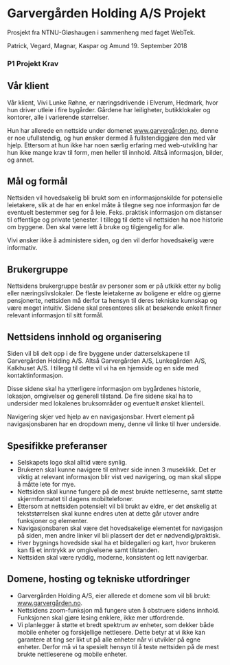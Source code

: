 # Garvergården Holding A/S Projekt

Prosjekt fra NTNU-Gløshaugen i sammenheng med faget WebTek.

Patrick, Vegard, Magnar, Kaspar og Amund
19. September 2018

### P1 Projekt Krav

## Vår klient
Vår klient, Vivi Lunke Røhne, er næringsdrivende i Elverum, Hedmark,
hvor hun driver utleie i fire bygårder. Gårdene har leiligheter,
butikklokaler og kontorer, alle i varierende størrelser.

Hun har allerede en nettside under domenet
<a href="www.garvergården.no">www.garvergården.no</a>, denne er noe
ufullstendig, og hun ønsker dermed å fullstendiggjøre den med vår
hjelp. Ettersom at hun ikke har noen særlig erfaring med
web-utvikling har hun ikke mange krav til form, men heller til
innhold. Altså informasjon, bilder, og annet.


## Mål og formål
Nettsiden vil hovedsakelig bli brukt som en informasjonskilde for
potensielle leietakere, slik at de har en enkel måte å tilegne seg
noe informasjon før de eventuelt bestemmer seg for å leie. Feks.
praktisk informasjon om distanser til offentlige og private
tjenester. I tillegg til dette vil nettsiden ha noe historie om
byggene. Den skal være lett å bruke og tilgjengelig for alle.

Vivi ønsker ikke å administere siden, og den vil derfor
hovedsakelig være informativ.


## Brukergruppe
Nettsidens brukergruppe består av personer som er på utkikk etter ny
bolig eller næringslivslokaler. De fleste leietakerne av boligene er
eldre og gjerne pensjonerte, nettsiden må derfor ta hensyn til
deres tekniske kunnskap og være meget intuitiv. Sidene skal
presenteres slik at besøkende enkelt finner relevant informasjon
til sitt formål.


## Nettsidens innhold og organisering
Siden vil bli delt opp i de fire byggene under datterselskapene til
Garvergården Holding A/S. Altså Garvergården A/S, Lunkegården A/S,
Kalkhuset A/S. I tillegg til dette vil vi ha en hjemside og en side
med kontaktinformasjon.

Disse sidene skal ha ytterligere informasjon om bygårdenes historie,
lokasjon, omgivelser og generell tilstand. De fire sidene skal ha
to undersider med lokalenes bruksområder og eventuelt ønsket
klientell.

Navigering skjer ved hjelp av en navigasjonsbar. Hvert element på
navigasjonsbaren har en dropdown meny, denne vil linke til hver
underside.


## Spesifikke preferanser
* Selskapets logo skal alltid være synlig.
* Brukeren skal kunne navigere til enhver side innen 3 museklikk.
  Det er viktig at relevant informasjon blir vist ved navigering,
  og man skal slippe å måtte lete for mye.
* Nettsiden skal kunne fungere på de mest brukte nettleserne, samt
  støtte skjermformatet til dagens mobiltelefoner.
* Ettersom at nettsiden potensielt vil bli brukt av eldre, er det
  ønskelig at tekststørrelsen skal kunne endres uten at dette går
  utover andre funksjoner og elementer.
* Navigasjonsbaren skal være det hovedsakelige elementet for
  navigasjon på siden, men andre linker vil bli plassert der det
  er nødvendig/praktisk.
* Hver bygnings hovedside skal ha et bildegalleri og kart, hvor
  brukeren kan få et inntrykk av omgivelsene samt tilstanden.
* Nettsiden skal være ryddig, moderne, konsistent og lett
  navigerbar.


## Domene, hosting og tekniske utfordringer
* Garvergården Holding A/S, eier allerede et domene som vil bli brukt:
  www.garvergården.no.
* Nettsidens zoom-funksjon må fungere uten å obstruere sidens innhold.
  Funksjonen skal gjøre lesing enklere, ikke mer utfordrende.
* Vi planlegger å støtte et bredt spektrum av enheter, som dekker både
  mobile enheter og forskjellige nettlesere. Dette betyr at vi ikke
  kan garantere at ting ser likt ut på alle enheter når vi utvikler på
  egne enheter. Derfor må vi ta spesielt hensyn til å teste nettsiden
  på de mest brukte nettleserene og mobile enheter.
